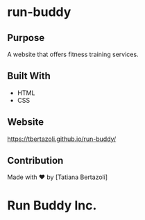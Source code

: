 # run-buddy

## Purpose
A website that offers fitness training services.

## Built With
* HTML
* CSS

## Website
https://tbertazoli.github.io/run-buddy/

## Contribution
Made with ❤️ by [Tatiana Bertazoli]

# Run Buddy Inc.